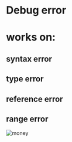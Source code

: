 # Debug error 
# works on:
## syntax error
## type error
## reference error
## range error 

![money](https://user-images.githubusercontent.com/76039658/222986389-fc10b4e5-3545-4d77-920a-1af6a7c96f24.png)

